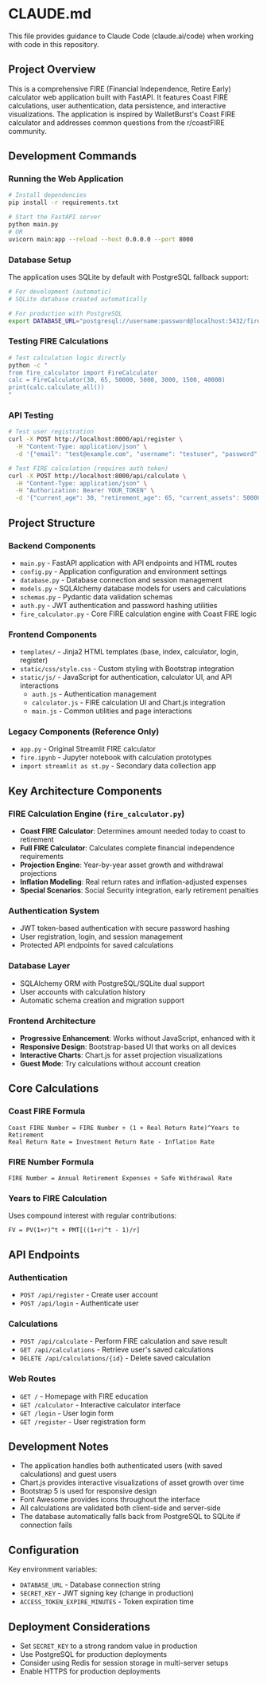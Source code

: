 # CLAUDE.md

This file provides guidance to Claude Code (claude.ai/code) when working with code in this repository.

## Project Overview

This is a comprehensive FIRE (Financial Independence, Retire Early) calculator web application built with FastAPI. It features Coast FIRE calculations, user authentication, data persistence, and interactive visualizations. The application is inspired by WalletBurst's Coast FIRE calculator and addresses common questions from the r/coastFIRE community.

## Development Commands

### Running the Web Application
```bash
# Install dependencies
pip install -r requirements.txt

# Start the FastAPI server
python main.py
# OR
uvicorn main:app --reload --host 0.0.0.0 --port 8000
```

### Database Setup
The application uses SQLite by default with PostgreSQL fallback support:
```bash
# For development (automatic)
# SQLite database created automatically

# For production with PostgreSQL
export DATABASE_URL="postgresql://username:password@localhost:5432/fire_calculator"
```

### Testing FIRE Calculations
```bash
# Test calculation logic directly
python -c "
from fire_calculator import FireCalculator
calc = FireCalculator(30, 65, 50000, 5000, 3000, 1500, 40000)
print(calc.calculate_all())
"
```

### API Testing
```bash
# Test user registration
curl -X POST http://localhost:8000/api/register \
  -H "Content-Type: application/json" \
  -d '{"email": "test@example.com", "username": "testuser", "password": "password123"}'

# Test FIRE calculation (requires auth token)
curl -X POST http://localhost:8000/api/calculate \
  -H "Content-Type: application/json" \
  -H "Authorization: Bearer YOUR_TOKEN" \
  -d '{"current_age": 30, "retirement_age": 65, "current_assets": 50000, ...}'
```

## Project Structure

### Backend Components
- `main.py` - FastAPI application with API endpoints and HTML routes
- `config.py` - Application configuration and environment settings
- `database.py` - Database connection and session management
- `models.py` - SQLAlchemy database models for users and calculations
- `schemas.py` - Pydantic data validation schemas
- `auth.py` - JWT authentication and password hashing utilities
- `fire_calculator.py` - Core FIRE calculation engine with Coast FIRE logic

### Frontend Components
- `templates/` - Jinja2 HTML templates (base, index, calculator, login, register)
- `static/css/style.css` - Custom styling with Bootstrap integration
- `static/js/` - JavaScript for authentication, calculator UI, and API interactions
  - `auth.js` - Authentication management
  - `calculator.js` - FIRE calculation UI and Chart.js integration
  - `main.js` - Common utilities and page interactions

### Legacy Components (Reference Only)
- `app.py` - Original Streamlit FIRE calculator
- `fire.ipynb` - Jupyter notebook with calculation prototypes
- `import streamlit as st.py` - Secondary data collection app

## Key Architecture Components

### FIRE Calculation Engine (`fire_calculator.py`)
- **Coast FIRE Calculator**: Determines amount needed today to coast to retirement
- **Full FIRE Calculator**: Calculates complete financial independence requirements
- **Projection Engine**: Year-by-year asset growth and withdrawal projections
- **Inflation Modeling**: Real return rates and inflation-adjusted expenses
- **Special Scenarios**: Social Security integration, early retirement penalties

### Authentication System
- JWT token-based authentication with secure password hashing
- User registration, login, and session management
- Protected API endpoints for saved calculations

### Database Layer
- SQLAlchemy ORM with PostgreSQL/SQLite dual support
- User accounts with calculation history
- Automatic schema creation and migration support

### Frontend Architecture
- **Progressive Enhancement**: Works without JavaScript, enhanced with it
- **Responsive Design**: Bootstrap-based UI that works on all devices
- **Interactive Charts**: Chart.js for asset projection visualizations
- **Guest Mode**: Try calculations without account creation

## Core Calculations

### Coast FIRE Formula
```
Coast FIRE Number = FIRE Number ÷ (1 + Real Return Rate)^Years to Retirement
Real Return Rate = Investment Return Rate - Inflation Rate
```

### FIRE Number Formula
```
FIRE Number = Annual Retirement Expenses ÷ Safe Withdrawal Rate
```

### Years to FIRE Calculation
Uses compound interest with regular contributions:
```
FV = PV(1+r)^t + PMT[((1+r)^t - 1)/r]
```

## API Endpoints

### Authentication
- `POST /api/register` - Create user account
- `POST /api/login` - Authenticate user

### Calculations
- `POST /api/calculate` - Perform FIRE calculation and save result
- `GET /api/calculations` - Retrieve user's saved calculations
- `DELETE /api/calculations/{id}` - Delete saved calculation

### Web Routes
- `GET /` - Homepage with FIRE education
- `GET /calculator` - Interactive calculator interface
- `GET /login` - User login form
- `GET /register` - User registration form

## Development Notes

- The application handles both authenticated users (with saved calculations) and guest users
- Chart.js provides interactive visualizations of asset growth over time
- Bootstrap 5 is used for responsive design
- Font Awesome provides icons throughout the interface
- All calculations are validated both client-side and server-side
- The database automatically falls back from PostgreSQL to SQLite if connection fails

## Configuration

Key environment variables:
- `DATABASE_URL` - Database connection string
- `SECRET_KEY` - JWT signing key (change in production)
- `ACCESS_TOKEN_EXPIRE_MINUTES` - Token expiration time

## Deployment Considerations

- Set `SECRET_KEY` to a strong random value in production
- Use PostgreSQL for production deployments
- Consider using Redis for session storage in multi-server setups
- Enable HTTPS for production deployments